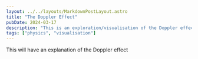 ```yaml
---
layout: ../../layouts/MarkdownPostLayout.astro
title: "The Doppler Effect"
pubDate: 2024-03-17
description: "This is an exploration/visualisation of the Doppler effect"
tags: ["physics", "visualisation"]
---
```


This will have an explanation of the Doppler effect
